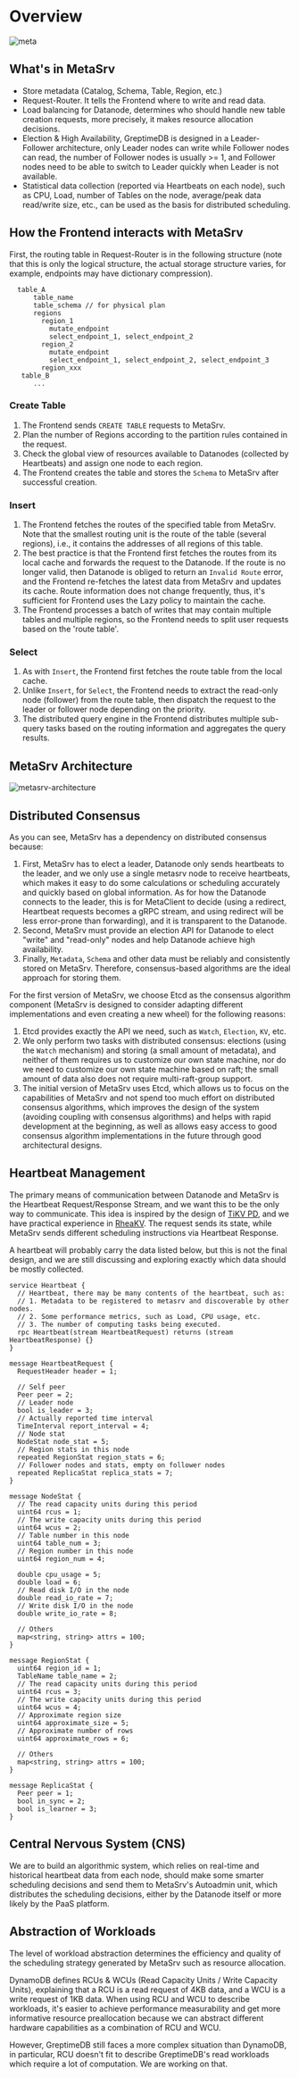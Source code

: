 # Overview

![meta](/meta.png)

## What's in MetaSrv

- Store metadata (Catalog, Schema, Table, Region, etc.)
- Request-Router. It tells the Frontend where to write and read data.
- Load balancing for Datanode, determines who should handle new table creation requests, more precisely, it makes resource allocation decisions.
- Election & High Availability, GreptimeDB is designed in a Leader-Follower architecture, only Leader nodes can write while Follower nodes can read, the number of Follower nodes is usually >= 1, and Follower nodes need to be able to switch to Leader quickly when Leader is not available.
- Statistical data collection (reported via Heartbeats on each node), such as CPU, Load, number of Tables on the node, average/peak data read/write size, etc., can be used as the basis for distributed scheduling.

## How the Frontend interacts with MetaSrv

First, the routing table in Request-Router is in the following structure (note that this is only the logical structure, the actual storage structure varies, for example, endpoints may have dictionary compression).

```
  table_A
      table_name
      table_schema // for physical plan
      regions
        region_1
          mutate_endpoint
          select_endpoint_1, select_endpoint_2
        region_2
          mutate_endpoint
          select_endpoint_1, select_endpoint_2, select_endpoint_3
        region_xxx
   table_B
      ...
```

### Create Table

1. The Frontend sends `CREATE TABLE` requests to MetaSrv.
2. Plan the number of Regions according to the partition rules contained in the request.
3. Check the global view of resources available to Datanodes (collected by Heartbeats) and assign one node to each region.
4. The Frontend creates the table and stores the `Schema` to MetaSrv after successful creation.

### Insert

1. The Frontend fetches the routes of the specified table from MetaSrv. Note that the smallest routing unit is the route of the table (several regions), i.e., it contains the addresses of all regions of this table.
2. The best practice is that the Frontend first fetches the routes from its local cache and forwards the request to the Datanode. If the route is no longer valid, then Datanode is obliged to return an `Invalid Route` error, and the Frontend re-fetches the latest data from MetaSrv and updates its cache. Route information does not change frequently, thus, it's sufficient for Frontend uses the Lazy policy to maintain the cache.
3. The Frontend processes a batch of writes that may contain multiple tables and multiple regions, so the Frontend needs to split user requests based on the 'route table'.

### Select

1. As with `Insert`, the Frontend first fetches the route table from the local cache.
2. Unlike `Insert`, for `Select`, the Frontend needs to extract the read-only node (follower) from the route table, then dispatch the request to the leader or follower node depending on the priority.
3. The distributed query engine in the Frontend distributes multiple sub-query tasks based on the routing information and aggregates the query results.

## MetaSrv Architecture

![metasrv-architecture](/metasrv-architecture.png)

## Distributed Consensus

As you can see, MetaSrv has a dependency on distributed consensus because:

1. First, MetaSrv has to elect a leader, Datanode only sends heartbeats to the leader, and we only use a single metasrv node to receive heartbeats, which makes it easy to do some calculations or scheduling accurately and quickly based on global information. As for how the Datanode connects to the leader, this is for MetaClient to decide (using a redirect, Heartbeat requests becomes a gRPC stream, and using redirect will be less error-prone than forwarding), and it is transparent to the Datanode.
2. Second, MetaSrv must provide an election API for Datanode to elect "write" and "read-only" nodes and help Datanode achieve high availability.
3. Finally, `Metadata`, `Schema` and other data must be reliably and consistently stored on MetaSrv. Therefore, consensus-based algorithms are the ideal approach for storing them.

For the first version of MetaSrv, we choose Etcd as the consensus algorithm component (MetaSrv is designed to consider adapting different implementations and even creating a new wheel) for the following reasons:

1. Etcd provides exactly the API we need, such as `Watch`, `Election`, `KV`, etc.
2. We only perform two tasks with distributed consensus: elections (using the `Watch` mechanism) and storing (a small amount of metadata), and neither of them requires us to customize our own state machine, nor do we need to customize our own state machine based on raft; the small amount of data also does not require multi-raft-group support.
3. The initial version of MetaSrv uses Etcd, which allows us to focus on the capabilities of MetaSrv and not spend too much effort on distributed consensus algorithms, which improves the design of the system (avoiding coupling with consensus algorithms) and helps with rapid development at the beginning, as well as allows easy access to good consensus algorithm implementations in the future through good architectural designs.

## Heartbeat Management

The primary means of communication between Datanode and MetaSrv is the Heartbeat Request/Response Stream, and we want this to be the only way to communicate. This idea is inspired by the design of [TiKV PD](https://github.com/tikv/pd), and we have practical experience in [RheaKV](https://github.com/sofastack/sofa-jraft/tree/master/jraft-rheakv/rheakv-pd). The request sends its state, while MetaSrv sends different scheduling instructions via Heartbeat Response.

A heartbeat will probably carry the data listed below, but this is not the final design, and we are still discussing and exploring exactly which data should be mostly collected.

```
service Heartbeat {
  // Heartbeat, there may be many contents of the heartbeat, such as:
  // 1. Metadata to be registered to metasrv and discoverable by other nodes.
  // 2. Some performance metrics, such as Load, CPU usage, etc.
  // 3. The number of computing tasks being executed.
  rpc Heartbeat(stream HeartbeatRequest) returns (stream HeartbeatResponse) {}
}

message HeartbeatRequest {
  RequestHeader header = 1;

  // Self peer
  Peer peer = 2;
  // Leader node
  bool is_leader = 3;
  // Actually reported time interval
  TimeInterval report_interval = 4;
  // Node stat
  NodeStat node_stat = 5;
  // Region stats in this node
  repeated RegionStat region_stats = 6;
  // Follower nodes and stats, empty on follower nodes
  repeated ReplicaStat replica_stats = 7;
}

message NodeStat {
  // The read capacity units during this period
  uint64 rcus = 1;
  // The write capacity units during this period
  uint64 wcus = 2;
  // Table number in this node
  uint64 table_num = 3;
  // Region number in this node
  uint64 region_num = 4;

  double cpu_usage = 5;
  double load = 6;
  // Read disk I/O in the node
  double read_io_rate = 7;
  // Write disk I/O in the node
  double write_io_rate = 8;

  // Others
  map<string, string> attrs = 100;
}

message RegionStat {
  uint64 region_id = 1;
  TableName table_name = 2;
  // The read capacity units during this period
  uint64 rcus = 3;
  // The write capacity units during this period
  uint64 wcus = 4;
  // Approximate region size
  uint64 approximate_size = 5;
  // Approximate number of rows
  uint64 approximate_rows = 6;

  // Others
  map<string, string> attrs = 100;
}

message ReplicaStat {
  Peer peer = 1;
  bool in_sync = 2;
  bool is_learner = 3;
}
```

## Central Nervous System (CNS)

We are to build an algorithmic system, which relies on real-time and historical heartbeat data from each node, should make some smarter scheduling decisions and send them to MetaSrv's Autoadmin unit, which distributes the scheduling decisions, either by the Datanode itself or more likely by the PaaS platform.

## Abstraction of Workloads

The level of workload abstraction determines the efficiency and quality of the scheduling strategy generated by MetaSrv such as resource allocation.

DynamoDB defines RCUs & WCUs (Read Capacity Units / Write Capacity Units), explaining that a RCU is a read request of 4KB data, and a WCU is a write request of 1KB data. When using RCU and WCU to describe workloads, it's easier to achieve performance measurability and get more informative resource preallocation because we can abstract different hardware capabilities as a combination of RCU and WCU.

However, GreptimeDB still faces a more complex situation than DynamoDB, in particular, RCU doesn't fit to describe GreptimeDB's read workloads which require a lot of computation. We are working on that.
